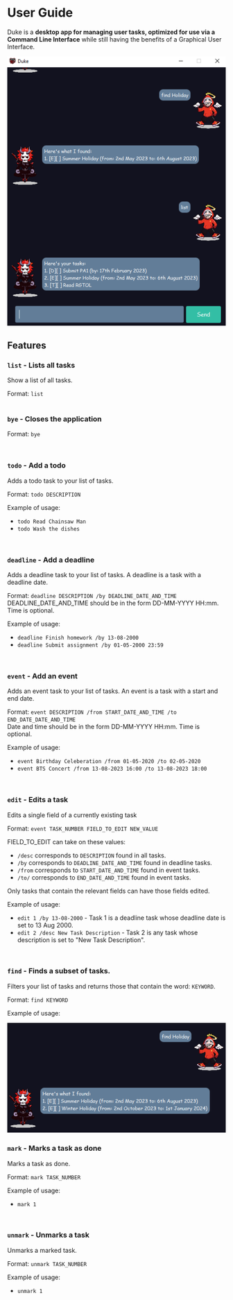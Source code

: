 # User Guide
Duke is a **desktop app for managing user tasks, optimized for use via a Command Line Interface** while still having the benefits of a Graphical User Interface.

![Sample Gui Image](/docs/Ui.png)

## Features 

### `list` - Lists all tasks

Show a list of all tasks.

Format: `list`  
<br>

### `bye` - Closes the application

Format: `bye` 

<br>

### `todo` - Add a todo

Adds a todo task to your list of tasks.

Format: `todo DESCRIPTION`

Example of usage:
- `todo Read Chainsaw Man`
- `todo Wash the dishes`
<br>

### `deadline` - Add a deadline

Adds a deadline task to your list of tasks. A deadline is a task with a deadline date.

Format: `deadline DESCRIPTION /by DEADLINE_DATE_AND_TIME`  
DEADLINE_DATE_AND_TIME should be in the form DD-MM-YYYY HH:mm. Time is optional.

Example of usage:
- `deadline Finish homework /by 13-08-2000`
- `deadline Submit assignment /by 01-05-2000 23:59`
<br>

### `event` - Add an event

Adds an event task to your list of tasks. An event is a task with a start and end date.

Format: `event DESCRIPTION /from START_DATE_AND_TIME /to END_DATE_DATE_AND_TIME`  
Date and time should be in the form DD-MM-YYYY HH:mm. Time is optional.

Example of usage:
- `event Birthday Celeberation /from 01-05-2020 /to 02-05-2020`
- `event BTS Concert /from 13-08-2023 16:00 /to 13-08-2023 18:00`
<br>

### `edit` - Edits a task

Edits a single field of a currently existing task

Format: `event TASK_NUMBER FIELD_TO_EDIT NEW_VALUE`  

FIELD_TO_EDIT can take on these values:
- `/desc` corresponds to `DESCRIPTION` found in all tasks. 
- `/by` corresponds to `DEADLINE_DATE_AND_TIME` found in deadline tasks. 
- `/from` corresponds to `START_DATE_AND_TIME` found in event tasks. 
- `/to/` corresponds to `END_DATE_AND_TIME` found in event tasks. 

Only tasks that contain the relevant fields can have those fields edited.

Example of usage:
- `edit 1 /by 13-08-2000` - Task 1 is a deadline task whose deadline date is set to 13 Aug 2000.
- `edit 2 /desc New Task Description` - Task 2 is any task whose description is set to "New Task Description".
<br>

### `find` - Finds a subset of tasks.

Filters your list of tasks and returns those that contain the word: `KEYWORD`. 

Format: `find KEYWORD`  

Example of usage: 

![Example for find](/docs/findExample.png)
<br>

### `mark` - Marks a task as done

Marks a task as done.

Format: `mark TASK_NUMBER`

Example of usage:
- `mark 1`
<br>

### `unmark` - Unmarks a task

Unmarks a marked task.

Format: `unmark TASK_NUMBER`

Example of usage:
- `unmark 1`
<br>
